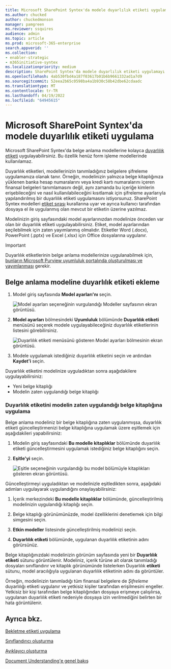 ```yaml
---
title: Microsoft SharePoint Syntex'da modele duyarlılık etiketi uygulama
ms.author: chucked
author: chuckedmonson
manager: pamgreen
ms.reviewer: ssquires
audience: admin
ms.topic: article
ms.prod: microsoft-365-enterprise
search.appverid: ''
ms.collection:
- enabler-strategic
- m365initiative-syntex
ms.localizationpriority: medium
description: SharePoint Syntex'da modele duyarlılık etiketi uygulamayı öğrenin.
ms.openlocfilehash: 4ab530fbd4a187f03617b01b6b9661332ad1a7d9
ms.sourcegitcommit: 52eea2b65c0598ba4a1b930c58b42dbe62cdaadc
ms.translationtype: MT
ms.contentlocale: tr-TR
ms.lasthandoff: 04/19/2022
ms.locfileid: "64945615"
---
```

# <a name="apply-a-sensitivity-label-to-a-model-in-microsoft-sharepoint-syntex"></a>Microsoft SharePoint Syntex'da modele duyarlılık etiketi uygulama

Microsoft SharePoint Syntex'da belge anlama modellerine kolayca [duyarlılık etiketi](../compliance/sensitivity-labels.md) uygulayabilirsiniz. Bu özellik henüz form işleme modellerinde kullanılamaz.

Duyarlılık etiketleri, modellerinizin tanımladığınız belgelere şifreleme uygulamanıza olanak tanır. Örneğin, modelinizin yalnızca belge kitaplığınıza yüklenen banka hesap numaralarını veya kredi kartı numaralarını içeren finansal belgeleri tanımlamasını değil, aynı zamanda bu içeriğe kimlerin erişebileceğini ve nasıl kullanılabileceğini kısıtlamak için şifreleme ayarlarıyla yapılandırılmış bir duyarlılık etiketi uygulamasını istiyorsunuz. SharePoint Syntex modelleri [etiket sırası](../compliance/apply-sensitivity-label-automatically.md#how-multiple-conditions-are-evaluated-when-they-apply-to-more-than-one-label) kurallarına uyar ve ayrıca kullanıcı tarafından dosyaya el ile uygulanmış olan mevcut bir etiketin üzerine yazılmaz. 

Modelinizin giriş sayfasındaki model ayarlarınızdan modelinize önceden var olan bir duyarlılık etiketi uygulayabilirsiniz. Etiket, model ayarlarından seçilebilmek için zaten yayımlanmış olmalıdır. Etiketler Word (.docx), PowerPoint (.pptx) ve Excel (.xlsx) için Office dosyalarına uygulanır. 

> [!Important]
> Duyarlılık etiketlerinin belge anlama modellerinize uygulanabilmek için, [bunların Microsoft Purview uyumluluk portalında oluşturulması ve yayımlanması](../admin/security-and-compliance/set-up-compliance.md) gerekir.

## <a name="add-a-sensitivity-label-to-a-document-understanding-model"></a>Belge anlama modeline duyarlılık etiketi ekleme

1. Model giriş sayfasında **Model ayarları'nı** seçin.

   ![Model ayarları seçeneğinin vurgulandığı Modeller sayfasının ekran görüntüsü.](../media/content-understanding/sensitivity-model-settings.png)

2. **Model ayarları** bölmesindeki **Uyumluluk** bölümünde **Duyarlılık etiketi** menüsünü seçerek modele uygulayabileceğiniz duyarlılık etiketlerinin listesini görebilirsiniz.

   ![Duyarlılık etiketi menüsünü gösteren Model ayarları bölmesinin ekran görüntüsü.](../media/content-understanding/sensitivity-model-settings-pane.png) 

3. Modele uygulamak istediğiniz duyarlılık etiketini seçin ve ardından **Kaydet'i** seçin.

Duyarlılık etiketini modelinize uyguladıktan sonra aşağıdakilere uygulayabilirsiniz:

- Yeni belge kitaplığı
- Modelin zaten uygulandığı belge kitaplığı
 
### <a name="apply-the-sensitivity-label-to-a-document-library-to-which-the-model-is-already-applied"></a>Duyarlılık etiketini modelin zaten uygulandığı belge kitaplığına uygulama

Belge anlama modeliniz bir belge kitaplığına zaten uygulanmışsa, duyarlılık etiketi güncelleştirmenizi belge kitaplığına uygulamak üzere eşitlemek için aşağıdakileri yapabilirsiniz:

1. Modelin giriş sayfasındaki **Bu modelle kitaplıklar** bölümünde duyarlılık etiketi güncelleştirmesini uygulamak istediğiniz belge kitaplığını seçin.

2. **Eşitle'yi** seçin.

   ![Eşitle seçeneğinin vurgulandığı bu model bölümüyle kitaplıkları gösteren ekran görüntüsü.](../media/content-understanding/sensitivity-libraries-sync.png)

Güncelleştirmeyi uyguladıktan ve modelinizle eşitledikten sonra, aşağıdaki adımları uygulayarak uygulandığını onaylayabilirsiniz:

1. İçerik merkezindeki **Bu modelle kitaplıklar** bölümünde, güncelleştirilmiş modelinizin uygulandığı kitaplığı seçin. 

2. Belge kitaplığı görünümünüzde, model özelliklerini denetlemek için bilgi simgesini seçin.

3. **Etkin modeller** listesinde güncelleştirilmiş modelinizi seçin.

4. **Duyarlılık etiketi** bölümünde, uygulanan duyarlılık etiketinin adını görürsünüz.

Belge kitaplığınızdaki modelinizin görünüm sayfasında yeni bir **Duyarlılık etiketi** sütunu görüntülenir. Modeliniz, içerik türüne ait olarak tanımladığı dosyaları sınıflandırır ve kitaplık görünümünde listelerken Duyarlılık **etiketi** sütunu, model aracılığıyla uygulanan duyarlılık etiketinin adını da görüntüler.

Örneğin, modelinizin tanımladığı tüm finansal belgelere de *Şifreleme* duyarlılığı etiketi uygulanır ve yetkisiz kişiler tarafından erişilmesini engeller. Yetkisiz bir kişi tarafından belge kitaplığından dosyaya erişmeye çalışılırsa, uygulanan duyarlılık etiketi nedeniyle dosyaya izin verilmediğini belirten bir hata görüntülenir.

<!---
## Add a sensitivity label to a form processing model

> [!Important]
> For sensitivity labels to be available to apply to your form processing model, they need to be [created and published in the Microsoft Purview compliance portal](../admin/security-and-compliance/set-up-compliance.md).

You can either apply a sensitivity label to a form processing model when you are creating a model, or apply it to an existing model.

### Add a sensitivity label when you create a form processing model

1. When you [create a new form processing model](create-a-form-processing-model.md), select **Advanced settings**.

2. In **Advanced settings**, in the **Sensitivity label** section, select the menu and then select the sensitivity label you want to apply to the model.

3.  After you've completed your remaining model settings, select **Create** to build your model.

### Add a sensitivity label to an existing form processing model

You can add a sensitivity label to an existing form processing model in different ways:

- Through the **Automate** menu in the document library
- Through the **Active model** settings in the document library 

#### Add a sensitivity label to an existing form processing model through the Automate menu

You can add a sensitivity label to an existing form processing model that you own through the **Automate** menu in the document library in which the model is applied.

1. In your document library to which the form processing model is applied, select the **Automate** menu, select **AI Builder**, and then select **View form processing model details**.

2. On the **Model details** pane, in the **Sensitivity label** section, select the sensitivity label you want to apply. Then select **Save**.

#### Add a sensitivity label to an existing form processing model in the active model settings

You can add a sensitivity label to an existing form processing model that you own through the **Active model** settings in the document library in which the model is applied.

1. In the SharePoint document library in which the model is applied, select the **View active models** icon, and then select **View active models**.

2. In **Active models**, select the form processing model to which you want to apply the sensitivity label.

3. On the **Model details** pane, in the **Sensitivity label** section, select the sensitivity label you want to apply. Then select **Save**.

   > [!NOTE]
   > You must be the model owner for the **Model settings** pane to be editable. 
--->

## <a name="see-also"></a>Ayrıca bkz.

[Bekletme etiketi uygulama](apply-a-retention-label-to-a-model.md)

[Sınıflandırıcı oluşturma](create-a-classifier.md)

[Ayıklayıcı oluşturma](create-an-extractor.md)

[Document Understanding'e genel bakış](document-understanding-overview.md)
